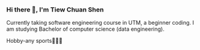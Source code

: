 ### Hi there 👋, I'm Tiew Chuan Shen
Currently taking software engineering course in UTM, a beginner coding.
I am studying Bachelor of computer science (data engineering).

Hobby-any sports🏃🤸🧘 



<!--
**tiewshen/tiewshen** is a ✨ _special_ ✨ repository because its `README.md` (this file) appears on your GitHub profile.

Here are some ideas to get you started:

- 🔭 I’m currently working on ...
- 🌱 I’m currently learning ...
- 👯 I’m looking to collaborate on ...
- 🤔 I’m looking for help with ...
- 💬 Ask me about ...
- 📫 How to reach me: ...
- 😄 Pronouns: ...
- ⚡ Fun fact: ...
-->
